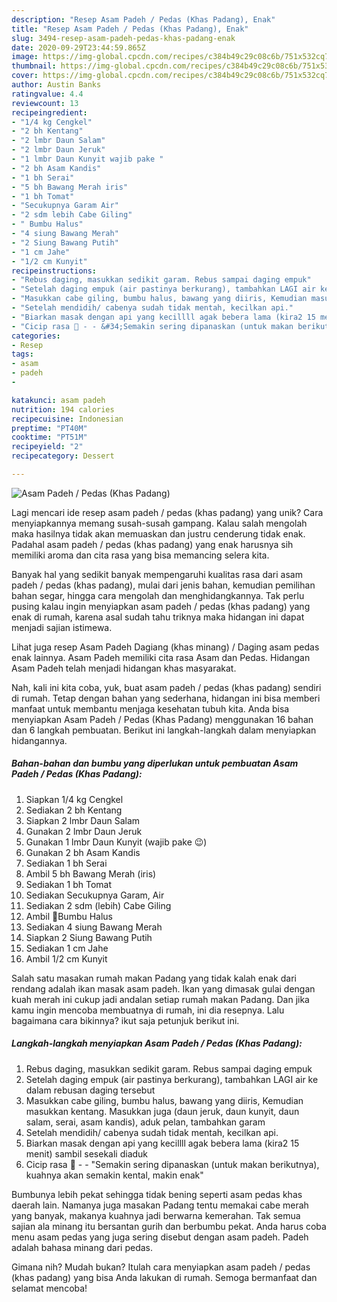 ```yaml
---
description: "Resep Asam Padeh / Pedas (Khas Padang), Enak"
title: "Resep Asam Padeh / Pedas (Khas Padang), Enak"
slug: 3494-resep-asam-padeh-pedas-khas-padang-enak
date: 2020-09-29T23:44:59.865Z
image: https://img-global.cpcdn.com/recipes/c384b49c29c08c6b/751x532cq70/asam-padeh-pedas-khas-padang-foto-resep-utama.jpg
thumbnail: https://img-global.cpcdn.com/recipes/c384b49c29c08c6b/751x532cq70/asam-padeh-pedas-khas-padang-foto-resep-utama.jpg
cover: https://img-global.cpcdn.com/recipes/c384b49c29c08c6b/751x532cq70/asam-padeh-pedas-khas-padang-foto-resep-utama.jpg
author: Austin Banks
ratingvalue: 4.4
reviewcount: 13
recipeingredient:
- "1/4 kg Cengkel"
- "2 bh Kentang"
- "2 lmbr Daun Salam"
- "2 lmbr Daun Jeruk"
- "1 lmbr Daun Kunyit wajib pake "
- "2 bh Asam Kandis"
- "1 bh Serai"
- "5 bh Bawang Merah iris"
- "1 bh Tomat"
- "Secukupnya Garam Air"
- "2 sdm lebih Cabe Giling"
- " Bumbu Halus"
- "4 siung Bawang Merah"
- "2 Siung Bawang Putih"
- "1 cm Jahe"
- "1/2 cm Kunyit"
recipeinstructions:
- "Rebus daging, masukkan sedikit garam. Rebus sampai daging empuk"
- "Setelah daging empuk (air pastinya berkurang), tambahkan LAGI air ke dalam rebusan daging tersebut"
- "Masukkan cabe giling, bumbu halus, bawang yang diiris, Kemudian masukkan kentang. Masukkan juga (daun jeruk, daun kunyit, daun salam, serai, asam kandis), aduk pelan, tambahkan garam"
- "Setelah mendidih/ cabenya sudah tidak mentah, kecilkan api."
- "Biarkan masak dengan api yang kecillll agak bebera lama (kira2 15 menit) sambil sesekali diaduk"
- "Cicip rasa 🍵 - - &#34;Semakin sering dipanaskan (untuk makan berikutnya), kuahnya akan semakin kental, makin enak&#34;"
categories:
- Resep
tags:
- asam
- padeh
- 

katakunci: asam padeh  
nutrition: 194 calories
recipecuisine: Indonesian
preptime: "PT40M"
cooktime: "PT51M"
recipeyield: "2"
recipecategory: Dessert

---
```



![Asam Padeh / Pedas (Khas Padang)](https://img-global.cpcdn.com/recipes/c384b49c29c08c6b/751x532cq70/asam-padeh-pedas-khas-padang-foto-resep-utama.jpg)

Lagi mencari ide resep asam padeh / pedas (khas padang) yang unik? Cara menyiapkannya memang susah-susah gampang. Kalau salah mengolah maka hasilnya tidak akan memuaskan dan justru cenderung tidak enak. Padahal asam padeh / pedas (khas padang) yang enak harusnya sih memiliki aroma dan cita rasa yang bisa memancing selera kita.

Banyak hal yang sedikit banyak mempengaruhi kualitas rasa dari asam padeh / pedas (khas padang), mulai dari jenis bahan, kemudian pemilihan bahan segar, hingga cara mengolah dan menghidangkannya. Tak perlu pusing kalau ingin menyiapkan asam padeh / pedas (khas padang) yang enak di rumah, karena asal sudah tahu triknya maka hidangan ini dapat menjadi sajian istimewa.

Lihat juga resep Asam Padeh Dagiang (khas minang) / Daging asam pedas enak lainnya. Asam Padeh memiliki cita rasa Asam dan Pedas. Hidangan Asam Padeh telah menjadi hidangan khas masyarakat.


Nah, kali ini kita coba, yuk, buat asam padeh / pedas (khas padang) sendiri di rumah. Tetap dengan bahan yang sederhana, hidangan ini bisa memberi manfaat untuk membantu menjaga kesehatan tubuh kita. Anda bisa menyiapkan Asam Padeh / Pedas (Khas Padang) menggunakan 16 bahan dan 6 langkah pembuatan. Berikut ini langkah-langkah dalam menyiapkan hidangannya.

<!--inarticleads1-->

##### Bahan-bahan dan bumbu yang diperlukan untuk pembuatan Asam Padeh / Pedas (Khas Padang):

1. Siapkan 1/4 kg Cengkel
1. Sediakan 2 bh Kentang
1. Siapkan 2 lmbr Daun Salam
1. Gunakan 2 lmbr Daun Jeruk
1. Gunakan 1 lmbr Daun Kunyit (wajib pake 😉)
1. Gunakan 2 bh Asam Kandis
1. Sediakan 1 bh Serai
1. Ambil 5 bh Bawang Merah (iris)
1. Sediakan 1 bh Tomat
1. Sediakan Secukupnya Garam, Air
1. Sediakan 2 sdm (lebih) Cabe Giling
1. Ambil  👐Bumbu Halus
1. Sediakan 4 siung Bawang Merah
1. Siapkan 2 Siung Bawang Putih
1. Sediakan 1 cm Jahe
1. Ambil 1/2 cm Kunyit


Salah satu masakan rumah makan Padang yang tidak kalah enak dari rendang adalah ikan masak asam padeh. Ikan yang dimasak gulai dengan kuah merah ini cukup jadi andalan setiap rumah makan Padang. Dan jika kamu ingin mencoba membuatnya di rumah, ini dia resepnya. Lalu bagaimana cara bikinnya? ikut saja petunjuk berikut ini. 

<!--inarticleads2-->

##### Langkah-langkah menyiapkan Asam Padeh / Pedas (Khas Padang):

1. Rebus daging, masukkan sedikit garam. Rebus sampai daging empuk
1. Setelah daging empuk (air pastinya berkurang), tambahkan LAGI air ke dalam rebusan daging tersebut
1. Masukkan cabe giling, bumbu halus, bawang yang diiris, Kemudian masukkan kentang. Masukkan juga (daun jeruk, daun kunyit, daun salam, serai, asam kandis), aduk pelan, tambahkan garam
1. Setelah mendidih/ cabenya sudah tidak mentah, kecilkan api.
1. Biarkan masak dengan api yang kecillll agak bebera lama (kira2 15 menit) sambil sesekali diaduk
1. Cicip rasa 🍵 - - &#34;Semakin sering dipanaskan (untuk makan berikutnya), kuahnya akan semakin kental, makin enak&#34;


Bumbunya lebih pekat sehingga tidak bening seperti asam pedas khas daerah lain. Namanya juga masakan Padang tentu memakai cabe merah yang banyak, makanya kuahnya jadi berwarna kemerahan. Tak semua sajian ala minang itu bersantan gurih dan berbumbu pekat. Anda harus coba menu asam pedas yang juga sering disebut dengan asam padeh. Padeh adalah bahasa minang dari pedas. 

Gimana nih? Mudah bukan? Itulah cara menyiapkan asam padeh / pedas (khas padang) yang bisa Anda lakukan di rumah. Semoga bermanfaat dan selamat mencoba!
